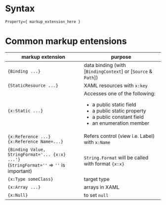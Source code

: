 # Syntax
`Property={ markup_extension_here }`

# Common markup entensions
| markup extension | purpose |
|------------------|---------|
| `{Binding ...}` | data binding (with [`BindingContext`] or [`Source` & `Path`]) |
| `{StaticResource ...}` | XAML resources with `x:key` |
| `{x:Static ...}` | Accesses one of the following: <ul> <li>a public static field</li> <li>a public static property</li> <li>a public constant field</li> <li>an enumeration member</li> </ul> |
| `{x:Reference ...}` <br /> `{x:Reference Name=...}` | Refers control (view i.e. Label) with `x:Name` |
| `{Binding Value, StringFormat='... {x:x} ...'}` <br /> (`StringFormat=''` => `''` is important) | `String.Format` will be called with format `{x:x}` |
| `{x:Type someClass}` | target type |
| `{x:Array ...}` | arrays in XAML |
| `{x:Null}` | to set `null` |
